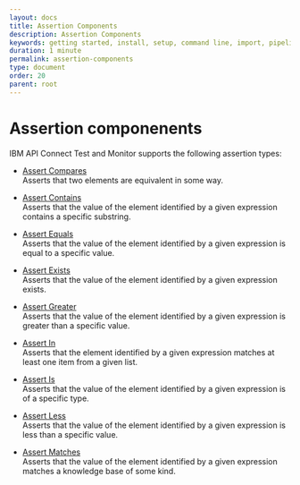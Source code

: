 ```yaml
---
layout: docs
title: Assertion Components
description: Assertion Components
keywords: getting started, install, setup, command line, import, pipeline, update, samples, help
duration: 1 minute
permalink: assertion-components
type: document
order: 20
parent: root
---
```


# Assertion componenents

IBM API Connect Test and Monitor supports the following assertion types:  
  
 * [Assert Compares](Assert-Compares.md)  
 Asserts that two elements are equivalent in some way.
 
 * [Assert Contains](./assert-contains)  
 Asserts that the value of the element identified by a given expression contains a specific substring.  
   
   
 * [Assert Equals](./assert-equals)  
 Asserts that the value of the element identified by a given expression is equal to a specific value.  
 
 * [Assert Exists](./assert-exists)  
 Asserts that the value of the element identified by a given expression exists.  
   
   
 * [Assert Greater](./assert-greater)  
 Asserts that the value of the element identified by a given expression is greater than a specific value.  
   
   
 * [Assert In](./assert-in)  
 Asserts that the element identified by a given expression matches at least one item from a given list.  
   
   
 * [Assert Is](./assert-is)  
 Asserts that the value of the element identified by a given expression is of a specific type.  
   
   
 * [Assert Less](./assert-less)  
 Asserts that the value of the element identified by a given expression is less than a specific value.  
   
 
 * [Assert Matches](./assert-matches)  
 Asserts that the value of the element identified by a given expression matches a knowledge base of some kind.  

